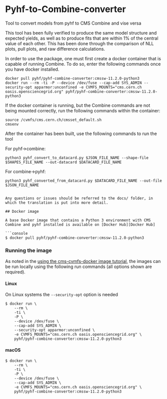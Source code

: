 # Pyhf-to-Combine-converter

Tool to convert models from pyhf to CMS Combine and vise versa

This tool has been fully verified to produce the same model structure and expected yields, as well as to produce fits that are within 1% of the central value of each other. This has been done through the comparison of NLL plots, pull plots, and raw difference calculations.

In order to use the package, one must first create a docker container that is capable of running Combine. To do so, enter the following commands once you have docker installed.

```
docker pull pyhf/pyhf-combine-converter:cmssw-11.2.0-python3
docker run --rm -ti -P --device /dev/fuse --cap-add SYS_ADMIN --security-opt apparmor:unconfined -e CVMFS_MOUNTS="cms.cern.ch oasis.opensciencegrid.org" pyhf/pyhf-combine-converter:cmssw-11.2.0-python3
```

If the docker container is running, but the Combine commands are not being mounted correctly, run the following commands within the container:

```
source /cvmfs/cms.cern.ch/cmsset_default.sh
cmsenv
```

After the container has been built, use the following commands to run the tool

For pyhf->combine:

```
python3 pyhf_convert_to_datacard.py $JSON_FILE_NAME --shape-file $SHAPES_FILE_NAME --out-datacard $DATACARD_FILE_NAME
```

For combine->pyhf:

```
python3 pyhf_converted_from_datacard.py $DATACARD_FILE_NAME --out-file $JSON_FILE_NAME


Any questions or issues should be referred to the docs/ folder, in which the translation is put into more detail.

## Docker image

A base Docker image that contains a Python 3 environment with CMS Combine and pyhf installed is available on [Docker Hub][Docker Hub]

```console
$ docker pull pyhf/pyhf-combine-converter:cmssw-11.2.0-python3
```

### Running the image

As noted in the [using the cms-cvmfs-docker image tutorial][cvmfs-image-tutorial], the images can be run locally using the following run commands (all options shown are required).

#### Linux

On Linux systems the `--security-opt` option is needed

```console
$ docker run \
    --rm \
    -ti \
    -P \
    --device /dev/fuse \
    --cap-add SYS_ADMIN \
    --security-opt apparmor:unconfined \
    -e CVMFS_MOUNTS="cms.cern.ch oasis.opensciencegrid.org" \
    pyhf/pyhf-combine-converter:cmssw-11.2.0-python3
```

#### macOS

```console
$ docker run \
    --rm \
    -ti \
    -P \
    --device /dev/fuse \
    --cap-add SYS_ADMIN \
    -e CVMFS_MOUNTS="cms.cern.ch oasis.opensciencegrid.org" \
    pyhf/pyhf-combine-converter:cmssw-11.2.0-python3
```

[Docker Hub]: https://hub.docker.com/r/pyhf/pyhf-combine-converter/tags
[cvmfs-image-tutorial]: https://awesome-workshop.github.io/docker-singularity-hats/07-cms-cvmfs-docker/index.html
